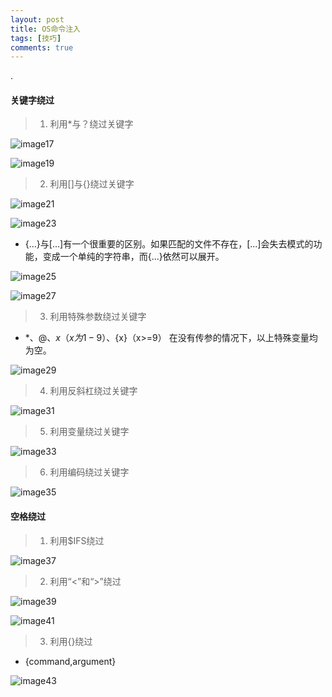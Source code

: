 ```yaml
---
layout: post
title: OS命令注入
tags: [技巧]
comments: true
---
```


.

#### 关键字绕过
> 1. 利用*与？绕过关键字

![image17](https://cijian00.github.io/img/OS_Injection/image017.png)

![image19](https://cijian00.github.io/img/OS_Injection/image019.png)

> 2. 利用[]与{}绕过关键字

![image21](https://cijian00.github.io/img/OS_Injection/image021.png)

![image23](https://cijian00.github.io/img/OS_Injection/image023.png)

- {...}与[...]有一个很重要的区别。如果匹配的文件不存在，[...]会失去模式的功能，变成一个单纯的字符串，而{...}依然可以展开。

![image25](https://cijian00.github.io/img/OS_Injection/image025.png)

![image27](https://cijian00.github.io/img/OS_Injection/image027.png)

> 3. 利用特殊参数绕过关键字

- $*、$@、$x（x为1-9）、${x}（x>=9）
在没有传参的情况下，以上特殊变量均为空。

![image29](https://cijian00.github.io/img/OS_Injection/image029.png)

> 4. 利用反斜杠绕过关键字

![image31](https://cijian00.github.io/img/OS_Injection/image031.png)

> 5. 利用变量绕过关键字

![image33](https://cijian00.github.io/img/OS_Injection/image033.png)

> 6. 利用编码绕过关键字

![image35](https://cijian00.github.io/img/OS_Injection/image035.png)

#### 空格绕过

> 1. 利用$IFS绕过

![image37](https://cijian00.github.io/img/OS_Injection/image037.png)

> 2. 利用“<”和“>”绕过

![image39](https://cijian00.github.io/img/OS_Injection/image039.png)


![image41](https://cijian00.github.io/img/OS_Injection/image041.png)

> 3. 利用{}绕过

- {command,argument}

![image43](https://cijian00.github.io/img/OS_Injection/image043.png)
